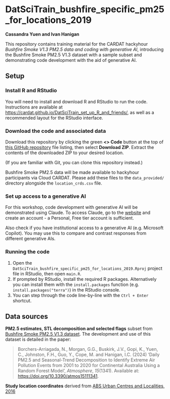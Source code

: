 DatSciTrain_bushfire_specific_pm25_for_locations_2019
==============

**Cassandra Yuen and Ivan Hanigan**

This repository contains training material for the CARDAT hackyhour *Bushfire Smoke V1.3 PM2.5 data and coding with generative AI*, introducing the Bushfire Smoke PM2.5 V1.3 dataset with a sample subset and demonstrating code development with the aid of generative AI.

## Setup

### Install R and RStudio

You will need to install and download R and RStudio to run the code. Instructions are available at https://cardat.github.io/DatSciTrain_set_up_R_and_friends/, as well as a recommended layout for the RStudio interface.

### Download the code and associated data

Download this repository by clicking the green **\<\> Code** button at the top of [this GitHub repository](https://github.com/cardat/DatSciTrain_bushfire_specific_pm25_for_locations_2019) file listing, then select **Download ZIP**. Extract the contents of the downloaded ZIP to your desired location.

(If you are familiar with Git, you can clone this repository instead.)

Bushfire Smoke PM2.5 data will be made available to hackyhour participants via Cloud CARDAT. Please add these files to the `data_provided/` directory alongside the `location_crds.csv` file.

### Set up access to a generative AI

For this workshop, code development with generative AI will be demonstrated using Claude. To access Claude, go to the [website](https://claude.ai/) and create an account - a Personal, Free tier account is sufficient. 

Also check if you have institutional access to a generative AI (e.g. Microsoft Copilot). You may use this to compare and contrast responses from different generative AIs.

### Running the code

1.  Open the `DatSciTrain_bushfire_specific_pm25_for_locations_2019.Rproj` project file in RStudio, then open `main.R`.
2.  If prompted by RStudio, install the required R packages. Alternatively you can install them with the `install.packages` function (e.g. `install.packages("terra")`) in the RStudio console.
3.  You can step through the code line-by-line with the `Ctrl + Enter` shortcut.

## Data sources

**PM2.5 estimates, STL decomposition and selected flags** subset from [Bushfire Smoke PM2.5 V1.3 dataset](https://doi.org/10.17605/OSF.IO/WQK4T). The development and use of this dataset is detailed in the paper:

> Borchers-Arriagada, N., Morgan, G.G., Buskirk, J.V., Gopi, K., Yuen, C., Johnston, F.H., Guo, Y., Cope, M. and Hanigan, I.C. (2024) ‘Daily PM2.5 and Seasonal-Trend Decomposition to Identify Extreme Air Pollution Events from 2001 to 2020 for Continental Australia Using a Random Forest Model’, *Atmosphere*, *15*(1341). Available at: <https://doi.org/10.3390/atmos15111341>.

**Study location coordinates** derived from [ABS Urban Centres and Localities, 2016](https://www.abs.gov.au/AUSSTATS/abs@.nsf/productsbyCatalogue/7B4A59ACBBB57DC9CA257A980013D3E9?OpenDocument)
